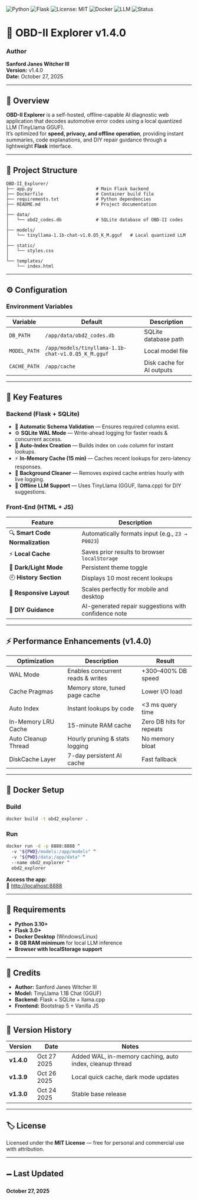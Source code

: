 ![Python](https://img.shields.io/badge/Python-3.10%2B-blue)
![Flask](https://img.shields.io/badge/Framework-Flask-green)
![License: MIT](https://img.shields.io/badge/License-MIT-yellow.svg)
![Docker](https://img.shields.io/badge/Docker-Ready-blue)
![LLM](https://img.shields.io/badge/AI_Model-TinyLlama_1.1B-orange)
![Status](https://img.shields.io/badge/Status-Stable-success)

# 🚗 OBD-II Explorer v1.4.0

### Author
**Sanford Janes Witcher III**  
**Version:** v1.4.0  
**Date:** October 27, 2025  

---

## 📘 Overview
**OBD-II Explorer** is a self-hosted, offline-capable AI diagnostic web application that decodes automotive error codes using a local quantized LLM (TinyLlama GGUF).  
It’s optimized for **speed, privacy, and offline operation**, providing instant summaries, code explanations, and DIY repair guidance through a lightweight **Flask** interface.

---

## 🧩 Project Structure
```
OBD-II_Explorer/
├── app.py                        # Main Flask backend
├── Dockerfile                    # Container build file
├── requirements.txt              # Python dependencies
├── README.md                     # Project documentation
│
├── data/
│   └── obd2_codes.db             # SQLite database of OBD-II codes
│
├── models/
│   └── tinyllama-1.1b-chat-v1.0.Q5_K_M.gguf   # Local quantized LLM
│
├── static/
│   └── styles.css
│
└── templates/
    └── index.html
```

---

## ⚙️ Configuration

### Environment Variables
| Variable | Default | Description |
|-----------|----------|-------------|
| `DB_PATH` | `/app/data/obd2_codes.db` | SQLite database path |
| `MODEL_PATH` | `/app/models/tinyllama-1.1b-chat-v1.0.Q5_K_M.gguf` | Local model file |
| `CACHE_PATH` | `/app/cache` | Disk cache for AI outputs |

---

## 🧠 Key Features

### Backend (Flask + SQLite)
- 🧩 **Automatic Schema Validation** — Ensures required columns exist.  
- ⚙️ **SQLite WAL Mode** — Write-ahead logging for faster reads & concurrent access.  
- 📇 **Auto-Index Creation** — Builds index on `code` column for instant lookups.  
- ⚡ **In-Memory Cache (15 min)** — Caches recent lookups for zero-latency responses.  
- 🧹 **Background Cleaner** — Removes expired cache entries hourly with live logging.  
- 🤖 **Offline LLM Support** — Uses TinyLlama (GGUF, llama.cpp) for DIY suggestions.  

### Front-End (HTML + JS)
| Feature | Description |
|----------|-------------|
| 🔍 **Smart Code Normalization** | Automatically formats input (e.g., `23 → P0023`) |
| ⚡ **Local Cache** | Saves prior results to browser `localStorage` |
| 🧠 **Dark/Light Mode** | Persistent theme toggle |
| 🕘 **History Section** | Displays 10 most recent lookups |
| 📱 **Responsive Layout** | Scales perfectly for mobile and desktop |
| 💬 **DIY Guidance** | AI-generated repair suggestions with confidence note |

---

## ⚡ Performance Enhancements (v1.4.0)
| Optimization | Description | Result |
|---------------|-------------|--------|
| WAL Mode | Enables concurrent reads & writes | +300–400% DB speed |
| Cache Pragmas | Memory store, tuned page cache | Lower I/O load |
| Auto Index | Instant lookups by code | <3 ms query time |
| In-Memory LRU Cache | 15-minute RAM cache | Zero DB hits for repeats |
| Auto Cleanup Thread | Hourly pruning & stats logging | No memory bloat |
| DiskCache Layer | 7-day persistent AI cache | Fast fallback |

---

## 🧱 Docker Setup

### Build
```bash
docker build -t obd2_explorer .
```

### Run
```bash
docker run -d -p 8888:8888 ^
  -v "${PWD}/models:/app/models" ^
  -v "${PWD}/data:/app/data" ^
  --name obd2_explorer ^
  obd2_explorer
```

**Access the app:**  
🔗 [http://localhost:8888](http://localhost:8888)

---

## 💾 Requirements
- **Python 3.10+**
- **Flask 3.0+**
- **Docker Desktop** (Windows/Linux)
- **8 GB RAM minimum** for local LLM inference
- **Browser with localStorage support**

---

## 🧡 Credits
- **Author:** Sanford Janes Witcher III  
- **Model:** TinyLlama 1.1B Chat (GGUF)  
- **Backend:** Flask + SQLite + llama.cpp  
- **Frontend:** Bootstrap 5 + Vanilla JS  

---

## 🧭 Version History
| Version | Date | Notes |
|----------|------|-------|
| **v1.4.0** | Oct 27 2025 | Added WAL, in-memory caching, auto index, cleanup thread |
| **v1.3.9** | Oct 26 2025 | Local quick cache, dark mode updates |
| **v1.3.0** | Oct 24 2025 | Stable base release |

---

## 🏷️ License
Licensed under the **MIT License** — free for personal and commercial use with attribution.

---

## 🗕️ Last Updated
**October 27, 2025**
